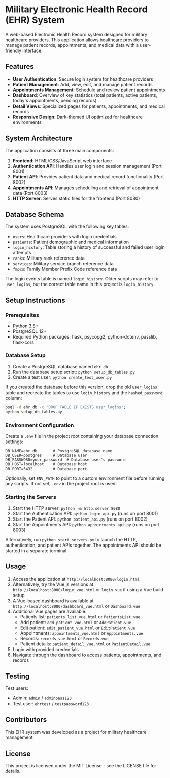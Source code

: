 # Military Electronic Health Record (EHR) System

A web-based Electronic Health Record system designed for military healthcare providers. This application allows healthcare providers to manage patient records, appointments, and medical data with a user-friendly interface.

## Features

- **User Authentication**: Secure login system for healthcare providers
- **Patient Management**: Add, view, edit, and manage patient records
- **Appointments Management**: Schedule and review patient appointments
- **Dashboard**: Overview of key statistics (total patients, active patients, today's appointments, pending records)
- **Detail Views**: Specialized pages for patients, appointments, and medical records
- **Responsive Design**: Dark-themed UI optimized for healthcare environments

## System Architecture

The application consists of three main components:

1. **Frontend**: HTML/CSS/JavaScript web interface
2. **Authentication API**: Handles user login and session management (Port 8001)
3. **Patient API**: Provides patient data and medical record functionality (Port 8002)
4. **Appointments API**: Manages scheduling and retrieval of appointment data (Port 8003)
5. **HTTP Server**: Serves static files for the frontend (Port 8080)

## Database Schema

The system uses PostgreSQL with the following key tables:
- `users`: Healthcare providers with login credentials
- `patients`: Patient demographic and medical information
- `login_history`: Table storing a history of successful and failed user login attempts
- `ranks`: Military rank reference data
- `services`: Military service branch reference data
- `fmpcs`: Family Member Prefix Code reference data

The login events table is named `login_history`. Older scripts may refer to
`user_logins`, but the correct table name in this project is `login_history`.

## Setup Instructions

### Prerequisites

- Python 3.8+ 
- PostgreSQL 12+
- Required Python packages: flask, psycopg2, python-dotenv, passlib, flask-cors

### Database Setup

1. Create a PostgreSQL database named `ehr_db`
2. Run the database setup script: `python setup_db_tables.py`
3. Create a test user: `python create_test_user.py`

If you created the database before this version, drop the old `user_logins` table and recreate the tables to use `login_history` and the `hashed_password` column:
```bash
psql -d ehr_db -c "DROP TABLE IF EXISTS user_logins";
python setup_db_tables.py
```

### Environment Configuration

Create a `.env` file in the project root containing your database connection settings:
```
DB_NAME=ehr_db       # PostgreSQL database name
DB_USER=postgres     # Database user
DB_PASSWORD=your_password  # Database user's password
DB_HOST=localhost    # Database host
DB_PORT=5432         # Database port
```

Optionally, set `ENV_PATH` to point to a custom environment file before running
any scripts. If not set, `.env` in the project root is used.

### Starting the Servers

1. Start the HTTP server: `python -m http.server 8080`
2. Start the Authentication API: `python login_api.py` (runs on port 8001)
3. Start the Patient API: `python patient_api.py` (runs on port 8002)
4. Start the Appointments API: `python appointments_api.py` (runs on port 8003)

Alternatively, run `python start_servers.py` to launch the HTTP, authentication, and patient APIs together. The appointments API should be started in a separate terminal.
## Usage

1. Access the application at `http://localhost:8080/login.html`
2. Alternatively, try the Vue.js versions at `http://localhost:8080/login_vue.html` or `login.vue` if using a Vue build setup
3. A Vue-based dashboard is available at `http://localhost:8080/dashboard_vue.html` or `Dashboard.vue`
4. Additional Vue pages are available:
   - Patients list: `patients_list_vue.html` or `PatientsList.vue`
   - Add patient: `add_patient_vue.html` or `AddPatient.vue`
   - Edit patient: `edit_patient_vue.html` or `EditPatient.vue`
   - Appointments: `appointments_vue.html` or `Appointments.vue`
   - Records: `records_vue.html` or `Records.vue`
   - Patient details: `patient_detail_vue.html` or `PatientDetail.vue`
5. Login with provided credentials
6. Navigate through the dashboard to access patients, appointments, and records

## Testing

Test users:
- Admin: `admin` / `adminpass123`
- Test user: `ehrtest` / `testpassword123`

## Contributors

This EHR system was developed as a project for military healthcare management.

## License

This project is licensed under the MIT License - see the LICENSE file for details. 